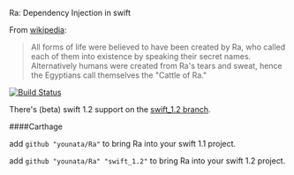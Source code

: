 Ra: Dependency Injection in swift

From [wikipedia](http://en.wikipedia.org/wiki/Ra): 

>All forms of life were believed to have been created by Ra, who called each of them into existence by speaking their secret names. Alternatively humans were created from Ra's tears and sweat, hence the Egyptians call themselves the "Cattle of Ra."

[![Build Status](https://api.travis-ci.org/younata/Ra.svg)](https://travis-ci.org/younata/Ra)

There's (beta) swift 1.2 support on the [swift_1.2 branch](https://github.com/younata/Ra/tree/swift_1.2).

####Carthage

add `github "younata/Ra"` to bring Ra into your swift 1.1 project.

add `github "younata/Ra" "swift_1.2"` to bring Ra into your swift 1.2 project.
